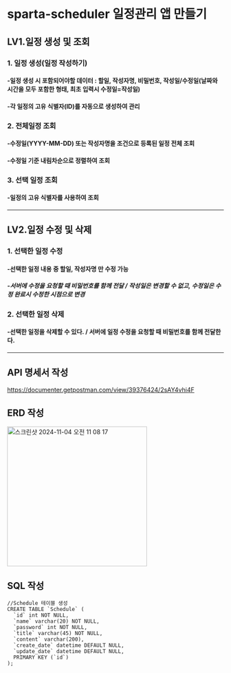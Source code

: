 # sparta-scheduler 일정관리 앱 만들기

## LV1.일정 생성 및 조회

### 1. 일정 생성(일정 작성하기)
#### -일정 생성 시 포함되어야할 데이터 : 할일, 작성자명, 비밀번호, 작성일/수정일(날짜와 시간을 모두 포함한 형태, 최초 입력시 수정일=작성일)
#### -각 일정의 고유 식별자(ID)를 자동으로 생성하여 관리

### 2. 전체일정 조회
#### -수정일(YYYY-MM-DD) 또는 작성자명을 조건으로 등록된 일정 전체 조회
#### -수정일 기준 내림차순으로 정렬하여 조회

### 3. 선택 일정 조회
#### -일정의 고유 식별자를 사용하여 조회

----

## LV2.일정 수정 및 삭제

### 1. 선택한 일정 수정
#### -선택한 일정 내용 중 할일, 작성자명 만 수정 가능
##### -서버에 수정을 요청할 때 비밀번호를 함께 전달 / 작성일은 변경할 수 없고, 수정일은 수정 완료시 수정한 시점으로 변경

### 2. 선택한 일정 삭제
#### -선택한 일정을 삭제할 수 있다. / 서버에 일정 수정을 요청할 때 비밀번호를 함께 전달한다.

----

## API 명세서 작성
https://documenter.getpostman.com/view/39376424/2sAY4vhi4F

## ERD 작성
<img width="325" alt="스크린샷 2024-11-04 오전 11 08 17" src="https://github.com/user-attachments/assets/0f926cd4-89c2-4f56-840e-8d43e7d425ee">



## SQL 작성
```
//Schedule 테이블 생성
CREATE TABLE `Schedule` (
  `id` int NOT NULL,
  `name` varchar(20) NOT NULL,
  `password` int NOT NULL,
  `title` varchar(45) NOT NULL,
  `content` varchar(200),
  `create_date` datetime DEFAULT NULL,
  `update_date` datetime DEFAULT NULL,
  PRIMARY KEY (`id`)
);
```

